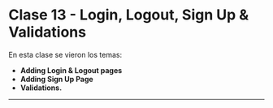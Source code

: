 # Clase 13 - Login, Logout, Sign Up & Validations

En esta clase se vieron los temas:

* **Adding Login & Logout pages**
* **Adding Sign Up Page**
* **Validations.**

***

